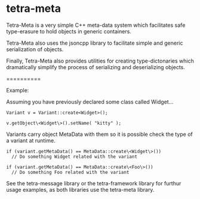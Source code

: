 tetra-meta
==========

Tetra-Meta is a very simple C++ meta-data system which facilitates safe type-erasure to hold objects in generic containers.

Tetra-Meta also uses the jsoncpp library to facilitate simple and generic serialization of objects.

Finally, Tetra-Meta also provides utilities for creating type-dictonaries which dramatically simplify the process
of serializing and deserializing objects.

==========

Example:

Assuming you have previously declared some class called Widget...

```
Variant v = Variant::create<Widget>();

v.getObject\<Widget\>().setName( "kitty" );
```

Variants carry object MetaData with them so it is possible check the type of a variant at runtime.

```
if (variant.getMetaData() == MetaData::create\<Widget\>())
  // Do something Widget related with the variant
  
if (variant.getMetaData() == MetaData::create\<Foo\>())
  // Do something Foo related with the variant
```

See the tetra-message library or the tetra-framework library for furthur usage examples, as both libraries use the
tetra-meta library.
